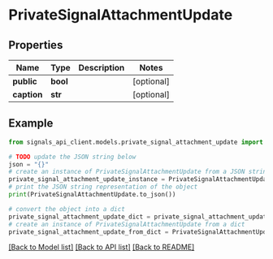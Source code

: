 # PrivateSignalAttachmentUpdate


## Properties

Name | Type | Description | Notes
------------ | ------------- | ------------- | -------------
**public** | **bool** |  | [optional] 
**caption** | **str** |  | [optional] 

## Example

```python
from signals_api_client.models.private_signal_attachment_update import PrivateSignalAttachmentUpdate

# TODO update the JSON string below
json = "{}"
# create an instance of PrivateSignalAttachmentUpdate from a JSON string
private_signal_attachment_update_instance = PrivateSignalAttachmentUpdate.from_json(json)
# print the JSON string representation of the object
print(PrivateSignalAttachmentUpdate.to_json())

# convert the object into a dict
private_signal_attachment_update_dict = private_signal_attachment_update_instance.to_dict()
# create an instance of PrivateSignalAttachmentUpdate from a dict
private_signal_attachment_update_from_dict = PrivateSignalAttachmentUpdate.from_dict(private_signal_attachment_update_dict)
```
[[Back to Model list]](../README.md#documentation-for-models) [[Back to API list]](../README.md#documentation-for-api-endpoints) [[Back to README]](../README.md)


